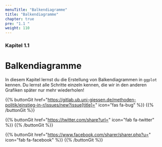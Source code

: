 ```yaml
---
menuTitle: "Balkendiagramme"
title: "Balkendiagramme"
chapter: true
pre: "1.1 "
weight: 110
---
```


### Kapitel 1.1

# Balkendiagramme

In diesem Kapitel lernst du die Erstellung von Balkendiagrammen in `ggplot` kennen. Du lernst alle Schritte einzeln kennen, die wir in den anderen Grafiken später nur mehr wiederholen!

{{% buttonGit href="https://gitlab.ub.uni-giessen.de/methoden-politik/einstieg-in-r/issues/new?issue[title]=" icon="fas fa-bug" %}} {{% /buttonGit %}} 

{{% buttonGit href="https://twitter.com/share?url=" icon="fab fa-twitter" %}} {{% /buttonGit %}}

{{% buttonGit href="https://www.facebook.com/sharer/sharer.php?u=" icon="fab fa-facebook" %}} {{% /buttonGit %}}
